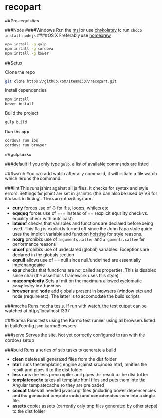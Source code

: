 # recopart

##Pre-requisites

###Node
####Windows
Run the [msi](http://nodejs.org/dist/v0.12.2/x64/node-v0.12.2-x64.msi) or use [chokolatey](https://chocolatey.org/) to run ```choco install nodejs```
####OS X
Preferably use [homebrew](https://thechangelog.com/install-node-js-with-homebrew-on-os-x/)


```bash
npm install -g gulp
npm install -g cordova
npm install -g bower
```

##Setup

Clone the repo
```bash
git clone https://github.com/Iteam1337/recopart.git
```
Install dependencies
```bash
npm install
bower install
```
Build the project
```bash
gulp build
```
Run the app
```bash
cordova run ios
cordova run browser
```
##gulp tasks

###default
If you only type ```gulp```, a list of available commands are listed

###watch
You can add watch after any command, it will initiate a file watch which reruns the command.

###lint
This runs jshint against all js files. It checks for syntax and style errors. Settings for jshint are set in .jshintrc (this can also be used by VS for it's built in linting). The current settings are:

* **curly** forces use of {} for if:s, loop:s, while:s etc
* **eqeqeq** forces use of === instead of == (explicit equality check vs. equality check with auto cast)
* **latedef** checks that variables and functions are declared before being used. This flag is explicitly turned off since the John Papa style guide uses the implicit variable and function [hoisting](https://developer.mozilla.org/en-US/docs/Web/JavaScript/Reference/Statements/var#var_hoisting) for style reasons.
* **noarg** prohibits use of ```arguments.caller``` and ```arguments.callee``` for performance reasons
* **undef** prohibits use of undeclared (global) variables. Exceptions are declared in the globals section
* **eqnull** allows use of == null since null/undefined are essentially interchangeable
* **expr** checks that functions are not called as properties. This is disabled since chai (the assertions framework uses this style)
* **maxcomplexity** Sets a limit on the maximum allowed cyclomatic complexity in a function
* **browser** and **node** add globals present in browsers (window etc) and node (require etc). The latter is to accomodate the build scripts

###mocha
Runs mocha tests. If run with watch, the test output can be watched at http://localhost:1337

###karma
Runs tests using the Karma test runner using all browsers listed in build/config.json karmaBrowsers

###serve
Serves the site. Not yet correctly configured to run with the cordova setup

###build
Runs a series of sub tasks to generate a build
* **clean** deletes all generated files from the dist folder
* **html** runs the templating engine against src/index.html, mnifies the result and pipes it to the dist folder
* **less** runs the less precompiler and pipes the result to the dist folder
* **templatecache** takes all template html files and puts them inte the Angular templatecache so they are preloaded
* **concat** takes all needed javascript files (including bower dependencies and the generated template code) and concatenates them into a single file.
* **assets**  copies assets (currently only tmp files generated by other steps) to the dist folder